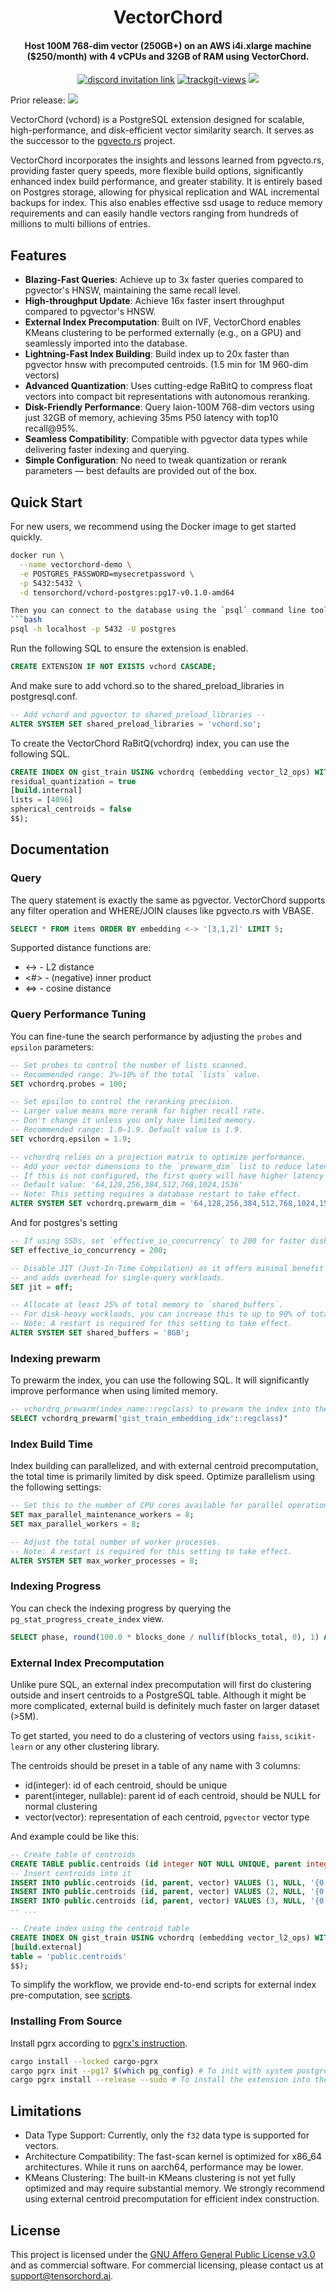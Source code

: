 <div align="center">
<h1 align=center>VectorChord</h1>
<h4 align=center>Host 100M 768-dim vector (250GB+) on an AWS i4i.xlarge machine ($250/month) with 4 vCPUs and 32GB of RAM using VectorChord.</h4>
</div>

<p align=center>
<a href="https://discord.gg/KqswhpVgdU"><img alt="discord invitation link" src="https://dcbadge.vercel.app/api/server/KqswhpVgdU?style=flat"></a>
<a href="https://twitter.com/TensorChord"><img src="https://img.shields.io/twitter/follow/tensorchord?style=social" alt="trackgit-views" /></a>
<a href="https://hub.docker.com/r/tensorchord/vchord-postgres"><img src="https://img.shields.io/docker/pulls/tensorchord/vchord-postgres" /></a>
<p>Prior release: <a href="https://hub.docker.com/r/tensorchord/pgvecto-rs"><img src="https://img.shields.io/docker/pulls/tensorchord/pgvecto-rs" /></a></p>
<!-- <a href="https://github.com/tensorchord/VectorChord#contributors-"><img alt="all-contributors" src="https://img.shields.io/github/all-contributors/tensorchord/VectorChord/main"></a> -->
</p>

VectorChord (vchord) is a PostgreSQL extension designed for scalable, high-performance, and disk-efficient vector similarity search. It serves as the successor to the [pgvecto.rs](https://github.com/tensorchord/pgvecto.rs) project. 

VectorChord incorporates the insights and lessons learned from pgvecto.rs, providing faster query speeds, more flexible build options, significantly enhanced index build performance, and greater stability. It is entirely based on Postgres storage, allowing for physical replication and WAL incremental backups for index. This also enables effective ssd usage to reduce memory requirements and can easily handle vectors ranging from hundreds of millions to multi billions of entries.

## Features
- **Blazing-Fast Queries**: Achieve up to 3x faster queries compared to pgvector's HNSW, maintaining the same recall level.
- **High-throughput Update**: Achieve 16x faster insert throughput compared to pgvector's HNSW.
- **External Index Precomputation**: Built on IVF, VectorChord enables KMeans clustering to be performed externally (e.g., on a GPU) and seamlessly imported into the database.
- **Lightning-Fast Index Building**: Build index up to 20x faster than pgvector hnsw with precomputed centroids. (1.5 min for 1M 960-dim vectors)
- **Advanced Quantization**: Uses cutting-edge RaBitQ to compress float vectors into compact bit representations with autonomous reranking.
- **Disk-Friendly Performance**: Query laion-100M 768-dim vectors using just 32GB of memory, achieving 35ms P50 latency with top10 recall@95%.
- **Seamless Compatibility**: Compatible with pgvector data types while delivering faster indexing and querying.
- **Simple Configuration**: No need to tweak quantization or rerank parameters — best defaults are provided out of the box.

## Quick Start
For new users, we recommend using the Docker image to get started quickly.
```bash
docker run \
  --name vectorchord-demo \
  -e POSTGRES_PASSWORD=mysecretpassword \
  -p 5432:5432 \
  -d tensorchord/vchord-postgres:pg17-v0.1.0-amd64

Then you can connect to the database using the `psql` command line tool. The default username is `postgres`, and the default password is `mysecretpassword`.
```bash
psql -h localhost -p 5432 -U postgres
```
Run the following SQL to ensure the extension is enabled.

```SQL
CREATE EXTENSION IF NOT EXISTS vchord CASCADE;
```

And make sure to add vchord.so to the shared_preload_libraries in postgresql.conf.

```SQL
-- Add vchord and pgvector to shared_preload_libraries --
ALTER SYSTEM SET shared_preload_libraries = 'vchord.so';
```

To create the VectorChord RaBitQ(vchordrq) index, you can use the following SQL.

```SQL
CREATE INDEX ON gist_train USING vchordrq (embedding vector_l2_ops) WITH (options = $$
residual_quantization = true
[build.internal]
lists = [4096]
spherical_centroids = false
$$);
```

## Documentation

### Query

The query statement is exactly the same as pgvector. VectorChord supports any filter operation and WHERE/JOIN clauses like pgvecto.rs with VBASE.
```SQL
SELECT * FROM items ORDER BY embedding <-> '[3,1,2]' LIMIT 5;
```
Supported distance functions are:
- <-> - L2 distance
- <#> - (negative) inner product
- <=> - cosine distance

<!-- ### Range Query

> [!NOTE]  
> Due to the limitation of postgresql query planner, we cannot support the range query like `SELECT embedding <-> '[3,1,2]' as distance WHERE distance < 0.1 ORDER BY distance` directly.

To query vectors within a certain distance range, you can use the following syntax.
```SQL
-- Query vectors within a certain distance range
-- sphere(center, radius) means the vectors within the sphere with the center and radius, aka range query
-- <<->> is L2 distance, <<#>> is inner product, <<=>> is cosine distance
SELECT vec FROM t WHERE vec <<->> sphere('[0.24, 0.24, 0.24]'::vector, 0.012) 
``` -->

### Query Performance Tuning
You can fine-tune the search performance by adjusting the `probes` and `epsilon` parameters:

```sql
-- Set probes to control the number of lists scanned. 
-- Recommended range: 3%–10% of the total `lists` value.
SET vchordrq.probes = 100;

-- Set epsilon to control the reranking precision.
-- Larger value means more rerank for higher recall rate.
-- Don't change it unless you only have limited memory.
-- Recommended range: 1.0–1.9. Default value is 1.9.
SET vchordrq.epsilon = 1.9;

-- vchordrq relies on a projection matrix to optimize performance.
-- Add your vector dimensions to the `prewarm_dim` list to reduce latency.
-- If this is not configured, the first query will have higher latency as the matrix is generated on demand.
-- Default value: '64,128,256,384,512,768,1024,1536'
-- Note: This setting requires a database restart to take effect.
ALTER SYSTEM SET vchordrq.prewarm_dim = '64,128,256,384,512,768,1024,1536';
```

And for postgres's setting
```SQL
-- If using SSDs, set `effective_io_concurrency` to 200 for faster disk I/O.
SET effective_io_concurrency = 200;

-- Disable JIT (Just-In-Time Compilation) as it offers minimal benefit (1–2%) 
-- and adds overhead for single-query workloads.
SET jit = off;

-- Allocate at least 25% of total memory to `shared_buffers`. 
-- For disk-heavy workloads, you can increase this to up to 90% of total memory. You may also want to disable swap with network storage to avoid io hang.
-- Note: A restart is required for this setting to take effect.
ALTER SYSTEM SET shared_buffers = '8GB';
```

### Indexing prewarm
To prewarm the index, you can use the following SQL. It will significantly improve performance when using limited memory.
```SQL
-- vchordrq_prewarm(index_name::regclass) to prewarm the index into the shared buffer
SELECT vchordrq_prewarm('gist_train_embedding_idx'::regclass)"
```


### Index Build Time
Index building can parallelized, and with external centroid precomputation, the total time is primarily limited by disk speed. Optimize parallelism using the following settings:

```SQL
-- Set this to the number of CPU cores available for parallel operations.
SET max_parallel_maintenance_workers = 8;
SET max_parallel_workers = 8;

-- Adjust the total number of worker processes. 
-- Note: A restart is required for this setting to take effect.
ALTER SYSTEM SET max_worker_processes = 8;
```

### Indexing Progress
You can check the indexing progress by querying the `pg_stat_progress_create_index` view.
```SQL
SELECT phase, round(100.0 * blocks_done / nullif(blocks_total, 0), 1) AS "%" FROM pg_stat_progress_create_index;
```

### External Index Precomputation

Unlike pure SQL, an external index precomputation will first do clustering outside and insert centroids to a PostgreSQL table. Although it might be more complicated, external build is definitely much faster on larger dataset (>5M).

To get started, you need to do a clustering of vectors using `faiss`, `scikit-learn` or any other clustering library.

The centroids should be preset in a table of any name with 3 columns:
- id(integer): id of each centroid, should be unique
- parent(integer, nullable): parent id of each centroid, should be NULL for normal clustering
- vector(vector): representation of each centroid, `pgvector` vector type

And example could be like this:

```sql
-- Create table of centroids
CREATE TABLE public.centroids (id integer NOT NULL UNIQUE, parent integer, vector vector(768));
-- Insert centroids into it
INSERT INTO public.centroids (id, parent, vector) VALUES (1, NULL, '{0.1, 0.2, 0.3, ..., 0.768}');
INSERT INTO public.centroids (id, parent, vector) VALUES (2, NULL, '{0.4, 0.5, 0.6, ..., 0.768}');
INSERT INTO public.centroids (id, parent, vector) VALUES (3, NULL, '{0.7, 0.8, 0.9, ..., 0.768}');
-- ...

-- Create index using the centroid table
CREATE INDEX ON gist_train USING vchordrq (embedding vector_l2_ops) WITH (options = $$
[build.external]
table = 'public.centroids'
$$);
```

To simplify the workflow, we provide end-to-end scripts for external index pre-computation, see [scripts](./scripts/README.md#run-external-index-precomputation-toolkit).

### Installing From Source
Install pgrx according to [pgrx's instruction](https://github.com/pgcentralfoundation/pgrx?tab=readme-ov-file#getting-started).
```bash
cargo install --locked cargo-pgrx
cargo pgrx init --pg17 $(which pg_config) # To init with system postgres, with pg_config in PATH
cargo pgrx install --release --sudo # To install the extension into the system postgres with sudo
```

## Limitations
- Data Type Support: Currently, only the `f32` data type is supported for vectors.
- Architecture Compatibility: The fast-scan kernel is optimized for x86_64 architectures. While it runs on aarch64, performance may be lower.
- KMeans Clustering: The built-in KMeans clustering is not yet fully optimized and may require substantial memory. We strongly recommend using external centroid precomputation for efficient index construction.


## License
This project is licensed under the [GNU Affero General Public License v3.0](./LICENSE) and as commercial software. For commercial licensing, please contact us at support@tensorchord.ai.

